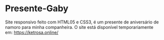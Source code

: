 # Presente-Gaby
 Site responsivo feito com HTML05 e CSS3, é um presente de aniversário de namoro para minha companheira. 
O site está disponível temporariamente em: https://ketrosa.online/ 
